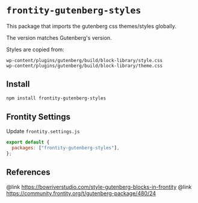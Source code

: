 # `frontity-gutenberg-styles`

This package that imports the gutenberg css themes/styles globally.

The version matches Gutenberg's version.

Styles are copied from:

```
wp-content/plugins/gutenberg/build/block-library/style.css
wp-content/plugins/gutenberg/build/block-library/theme.css
```

## Install

```bash
npm install frontity-gutenberg-styles
```

## Frontity Settings

Update `frontity.settings.js`

```js
export default {
  packages: ["frontity-gutenberg-styles"],
};
```

## References

@link https://bowriverstudio.com/style-gutenberg-blocks-in-frontity
@link https://community.frontity.org/t/gutenberg-package/480/24
